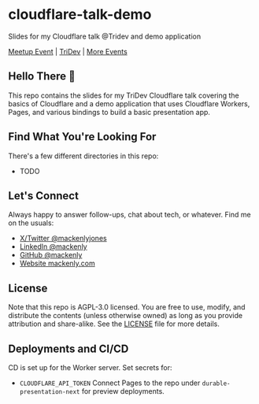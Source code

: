 # cloudflare-talk-demo
Slides for my Cloudflare talk @Tridev and demo application

[Meetup Event](https://www.meetup.com/tridev/events/301580758/) | [TriDev](https://tricities.dev/) | [More Events](http://meetup.com/TriDev)

## Hello There 👋
This repo contains the slides for my TriDev Cloudflare talk covering the basics of Cloudflare and a demo application that uses Cloudflare Workers, Pages, and various bindings to build a basic presentation app.

## Find What You're Looking For
There's a few different directories in this repo:
- TODO

## Let's Connect
Always happy to answer follow-ups, chat about tech, or whatever. Find me on the usuals:
- [X/Twitter @mackenlyjones](https://twitter.com/mackenlyjones)
- [LinkedIn @mackenly](https://linkedin.com/in/mackenly)
- [GitHub @mackenly](https://github.com/mackenly)
- [Website mackenly.com](https://mackenly.com)

## License
Note that this repo is AGPL-3.0 licensed. You are free to use, modify, and distribute the contents (unless otherwise owned) as long as you provide attribution and share-alike. See the [LICENSE](LICENSE) file for more details.

## Deployments and CI/CD
CD is set up for the Worker server.
Set secrets for:
- `CLOUDFLARE_API_TOKEN`
Connect Pages to the repo under `durable-presentation-next` for preview deployments.